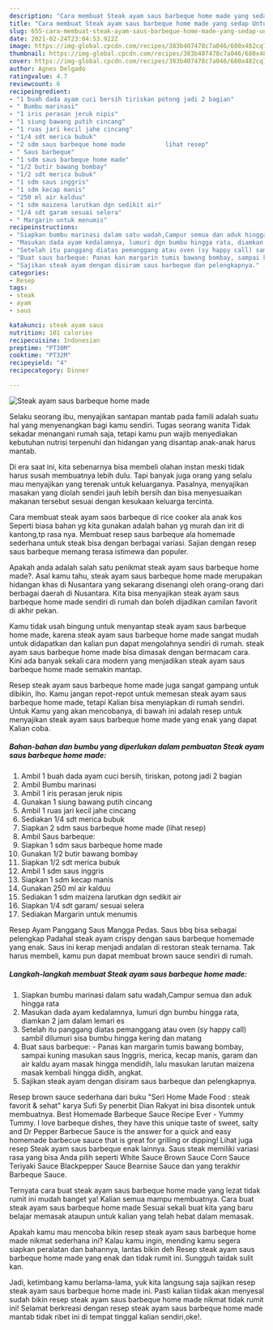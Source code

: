 ```yaml
---
description: "Cara membuat Steak ayam saus barbeque home made yang sedap Untuk Jualan"
title: "Cara membuat Steak ayam saus barbeque home made yang sedap Untuk Jualan"
slug: 655-cara-membuat-steak-ayam-saus-barbeque-home-made-yang-sedap-untuk-jualan
date: 2021-02-24T23:04:53.922Z
image: https://img-global.cpcdn.com/recipes/383b407478c7a046/680x482cq70/steak-ayam-saus-barbeque-home-made-foto-resep-utama.jpg
thumbnail: https://img-global.cpcdn.com/recipes/383b407478c7a046/680x482cq70/steak-ayam-saus-barbeque-home-made-foto-resep-utama.jpg
cover: https://img-global.cpcdn.com/recipes/383b407478c7a046/680x482cq70/steak-ayam-saus-barbeque-home-made-foto-resep-utama.jpg
author: Agnes Delgado
ratingvalue: 4.7
reviewcount: 6
recipeingredient:
- "1 buah dada ayam cuci bersih tiriskan potong jadi 2 bagian"
- " Bumbu marinasi"
- "1 iris perasan jeruk nipis"
- "1 siung bawang putih cincang"
- "1 ruas jari kecil jahe cincang"
- "1/4 sdt merica bubuk"
- "2 sdm saus barbeque home made           lihat resep"
- " Saus barbeque"
- "1 sdm saus barbeque home made"
- "1/2 butir bawang bombay"
- "1/2 sdt merica bubuk"
- "1 sdm saus inggris"
- "1 sdm kecap manis"
- "250 ml air kalduu"
- "1 sdm maizena larutkan dgn sedikit air"
- "1/4 sdt garam sesuai selera"
- " Margarin untuk menumis"
recipeinstructions:
- "Siapkan bumbu marinasi dalam satu wadah,Campur semua dan aduk hingga rata"
- "Masukan dada ayam kedalamnya, lumuri dgn bumbu hingga rata, diamkan 2 jam dalam lemari es"
- "Setelah itu panggang diatas pemanggang atau oven (sy happy call) sambil dilumuri sisa bumbu hingga kering dan matang"
- "Buat saus barbeque: Panas kan margarin tumis bawang bombay, sampai kuning masukan saus Inggris, merica, kecap manis, garam dan air kaldu ayam masak hingga mendidih, lalu masukan larutan maizena masak kembali hingga didih, angkat."
- "Sajikan steak ayam dengan disiram saus barbeque dan pelengkapnya."
categories:
- Resep
tags:
- steak
- ayam
- saus

katakunci: steak ayam saus 
nutrition: 101 calories
recipecuisine: Indonesian
preptime: "PT30M"
cooktime: "PT32M"
recipeyield: "4"
recipecategory: Dinner

---
```



![Steak ayam saus barbeque home made](https://img-global.cpcdn.com/recipes/383b407478c7a046/680x482cq70/steak-ayam-saus-barbeque-home-made-foto-resep-utama.jpg)

Selaku seorang ibu, menyajikan santapan mantab pada famili adalah suatu hal yang menyenangkan bagi kamu sendiri. Tugas seorang  wanita Tidak sekadar menangani rumah saja, tetapi kamu pun wajib menyediakan kebutuhan nutrisi terpenuhi dan hidangan yang disantap anak-anak harus mantab.

Di era  saat ini, kita sebenarnya bisa membeli olahan instan meski tidak harus susah membuatnya lebih dulu. Tapi banyak juga orang yang selalu mau menyajikan yang terenak untuk keluarganya. Pasalnya, menyajikan masakan yang diolah sendiri jauh lebih bersih dan bisa menyesuaikan makanan tersebut sesuai dengan kesukaan keluarga tercinta. 

Cara membuat steak ayam saos barbeque di rice cooker ala anak kos Seperti biasa bahan yg kita gunakan adalah bahan yg murah dan irit di kantong,tp rasa nya. Membuat resep saus barbeque ala homemade sederhana untuk steak bisa dengan berbagai variasi. Sajian dengan resep saus barbeque memang terasa istimewa dan populer.

Apakah anda adalah salah satu penikmat steak ayam saus barbeque home made?. Asal kamu tahu, steak ayam saus barbeque home made merupakan hidangan khas di Nusantara yang sekarang disenangi oleh orang-orang dari berbagai daerah di Nusantara. Kita bisa menyajikan steak ayam saus barbeque home made sendiri di rumah dan boleh dijadikan camilan favorit di akhir pekan.

Kamu tidak usah bingung untuk menyantap steak ayam saus barbeque home made, karena steak ayam saus barbeque home made sangat mudah untuk didapatkan dan kalian pun dapat mengolahnya sendiri di rumah. steak ayam saus barbeque home made bisa dimasak dengan bermacam cara. Kini ada banyak sekali cara modern yang menjadikan steak ayam saus barbeque home made semakin mantap.

Resep steak ayam saus barbeque home made juga sangat gampang untuk dibikin, lho. Kamu jangan repot-repot untuk memesan steak ayam saus barbeque home made, tetapi Kalian bisa menyiapkan di rumah sendiri. Untuk Kamu yang akan mencobanya, di bawah ini adalah resep untuk menyajikan steak ayam saus barbeque home made yang enak yang dapat Kalian coba.

<!--inarticleads1-->

##### Bahan-bahan dan bumbu yang diperlukan dalam pembuatan Steak ayam saus barbeque home made:

1. Ambil 1 buah dada ayam cuci bersih, tiriskan, potong jadi 2 bagian
1. Ambil  Bumbu marinasi
1. Ambil 1 iris perasan jeruk nipis
1. Gunakan 1 siung bawang putih cincang
1. Ambil 1 ruas jari kecil jahe cincang
1. Sediakan 1/4 sdt merica bubuk
1. Siapkan 2 sdm saus barbeque home made           (lihat resep)
1. Ambil  Saus barbeque:
1. Siapkan 1 sdm saus barbeque home made
1. Gunakan 1/2 butir bawang bombay
1. Siapkan 1/2 sdt merica bubuk
1. Ambil 1 sdm saus inggris
1. Siapkan 1 sdm kecap manis
1. Gunakan 250 ml air kalduu
1. Sediakan 1 sdm maizena larutkan dgn sedikit air
1. Siapkan 1/4 sdt garam/ sesuai selera
1. Sediakan  Margarin untuk menumis


Resep Ayam Panggang Saus Mangga Pedas. Saus bbq bisa sebagai pelengkap Padahal steak ayam crispy dengan saus barbeque homemade yang enak. Saus ini kerap menjadi andalan di restoran steak ternama. Tak harus membeli, kamu pun dapat membuat brown sauce sendiri di rumah. 

<!--inarticleads2-->

##### Langkah-langkah membuat Steak ayam saus barbeque home made:

1. Siapkan bumbu marinasi dalam satu wadah,Campur semua dan aduk hingga rata
1. Masukan dada ayam kedalamnya, lumuri dgn bumbu hingga rata, diamkan 2 jam dalam lemari es
1. Setelah itu panggang diatas pemanggang atau oven (sy happy call) sambil dilumuri sisa bumbu hingga kering dan matang
1. Buat saus barbeque: - Panas kan margarin tumis bawang bombay, sampai kuning masukan saus Inggris, merica, kecap manis, garam dan air kaldu ayam masak hingga mendidih, lalu masukan larutan maizena masak kembali hingga didih, angkat.
1. Sajikan steak ayam dengan disiram saus barbeque dan pelengkapnya.


Resep brown sauce sederhana dari buku &#34;Seri Home Made Food : steak favorit &amp; sehat&#34; karya Sufi Sy penerbit Dian Rakyat ini bisa disontek untuk membuatnya. Best Homemade Barbeque Sauce Recipe Ever - Yummy Tummy. I love barbeque dishes, they have this unique taste of sweet, salty and Dr Pepper Barbecue Sauce is the answer for a quick and easy homemade barbecue sauce that is great for grilling or dipping! Lihat juga resep Steak ayam saus barbeque enak lainnya. Saus steak memiliki variasi rasa yang bisa Anda pilih seperti White Sauce Brown Sauce Corn Sauce Teriyaki Sauce Blackpepper Sauce Bearnise Sauce dan yang terakhir Barbeque Sauce. 

Ternyata cara buat steak ayam saus barbeque home made yang lezat tidak rumit ini mudah banget ya! Kalian semua mampu membuatnya. Cara buat steak ayam saus barbeque home made Sesuai sekali buat kita yang baru belajar memasak ataupun untuk kalian yang telah hebat dalam memasak.

Apakah kamu mau mencoba bikin resep steak ayam saus barbeque home made nikmat sederhana ini? Kalau kamu ingin, mending kamu segera siapkan peralatan dan bahannya, lantas bikin deh Resep steak ayam saus barbeque home made yang enak dan tidak rumit ini. Sungguh taidak sulit kan. 

Jadi, ketimbang kamu berlama-lama, yuk kita langsung saja sajikan resep steak ayam saus barbeque home made ini. Pasti kalian tiidak akan menyesal sudah bikin resep steak ayam saus barbeque home made nikmat tidak rumit ini! Selamat berkreasi dengan resep steak ayam saus barbeque home made mantab tidak ribet ini di tempat tinggal kalian sendiri,oke!.

